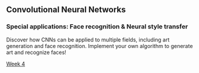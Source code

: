 ## Convolutional Neural Networks
### Special applications: Face recognition & Neural style transfer

Discover how CNNs can be applied to multiple fields, including art generation 
and face recognition. Implement your own algorithm to generate art and recognize 
faces!

[Week 
4](https://www.coursera.org/learn/convolutional-neural-networks/home/week/4)
